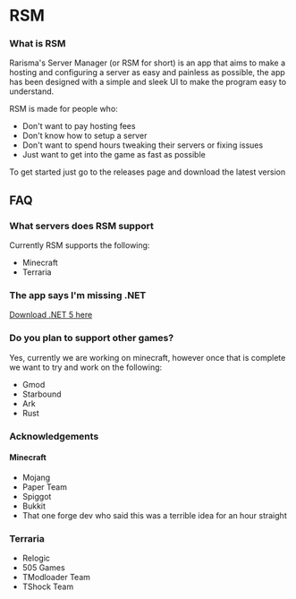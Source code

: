 # RSM

### What is RSM
Rarisma's Server Manager (or RSM for short) is an app that aims to make a hosting and configuring a server as easy and painless as possible, the app has been designed with a simple and sleek UI to make the program easy to understand.

RSM is made for people who:
 - Don't want to pay hosting fees
 - Don't know how to setup a server
 - Don't want to spend hours tweaking their servers or fixing issues
 - Just want to get into the game as fast as possible


To get started just go to the releases page and download the latest version


## FAQ

### What servers does RSM support
Currently RSM supports the following:
 - Minecraft
 - Terraria

### The app says I'm missing .NET 
[Download .NET 5 here](https://dotnet.microsoft.com/download/dotnet/thank-you/runtime-desktop-5.0.5-windows-x64-installer)

### Do you plan to support other games?
Yes, currently we are working on minecraft, however once that is complete we want to try and work on the following:
- Gmod
- Starbound
- Ark
- Rust


### Acknowledgements
 #### Minecraft
   - Mojang
   - Paper Team
   - Spiggot
   - Bukkit
   - That one forge dev who said this was a terrible idea for an hour straight
### Terraria
   - Relogic
   - 505 Games
   - TModloader Team
   - TShock Team
